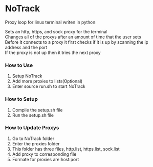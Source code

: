 # NoTrack
Proxy loop for linux terminal writen in python

Sets an http, https, and sock proxy for the terminal                      
Changes all of the proxys after an amount of time that the user sets                           
Before it connects to a proxy it first checks if it is up by scanning the ip address and the port             
If the proxy is not up then it tries the next proxy               

### How to Use
1) Setup NoTrack
2) Add more proxies to lists(Optional)
3) Enter source run.sh to start NoTrack


### How to Setup
1) Compile the setup.sh file
2) Run the setup.sh file

### How to Update Proxys
1) Go to NoTrack folder
2) Enter the proxies folder
3) This folder has three files, http.list, https.list, sock.list
4) Add proxy to corresponding file
5) Formate for proxies are host:port
